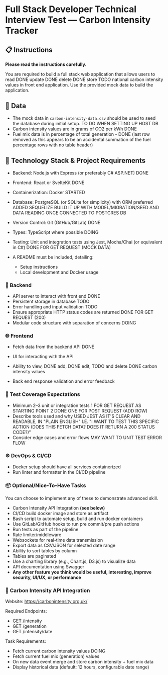 # Full Stack Developer Technical Interview Test — Carbon Intensity Tracker

## 📋 Instructions

**Please read the instructions carefully.**

You are required to build a full stack web application that allows users to 
read DONE
update DONE
delete DONE
store TODO
national carbon intensity values in front end application. 
Use the provided mock data to build the application.

## 🧪 Data
- The mock data in `carbon-intensity-data.csv` should be used to seed the database during initial setup. TO DO WHEN SETTING UP HOST DB
- Carbon intensity values are in grams of CO2 per kWh DONE
- Fuel mix data is in percentage of total generation - DONE (last row removed as this appears to be an accidental summation of the fuel percentage rows with no table header)

## 🔧 Technology Stack & Project Requirements

- Backend: Node.js with Express (or preferably C# ASP.NET) DONE
- Frontend: React or SvelteKit DONE
- Containerization: Docker STARTED
- Database: PostgreSQL (or SQLite for simplicity) with ORM preferred
ADDED SEQUELIZE
BUILD IT UP WITH MODEL/MIGRATION/SEED AND
DATA READING ONCE CONNECTED TO POSTGRES DB

- Version Control: Git (GitHub/GitLab) DONE
- Types: TypeScript where possible DOING
- Testing: Unit and integration tests using Jest, Mocha/Chai (or equivalent in C#) 
DONE FOR GET REQUEST (MOCK DATA)


- A README must be included, detailing:
  - Setup instructions
  - Local development and Docker usage

### 💾 Backend

- API server to interact with front end DONE
- Persistent storage in database TODO
- Error handling and input validation TODO
- Ensure appropriate HTTP status codes are returned 
DONE FOR GET REQUEST (200)
- Modular code structure with separation of concerns DOING

### 🌐 Frontend

- Fetch data from the backend API DONE
- UI for interacting with the API
- Ability to 
view, DONE
add, DONE
edit, TODO
and 
delete DONE
carbon intensity values

- Back end response validation and error feedback

### 🧪 Test Coverage Expectations

- Minimum 2–3 unit or integration tests
1 FOR GET REQUEST AS STARTING POINT
2 DONE ONE FOR POST REQUEST (ADD ROW)
- Describe tools used and why
USED JEST AS IT'S CLEAR AND READABLE, IN "PLAIN ENGLISH" I.E. "I WANT TO TEST THIS SPECIFIC ACTION (DOES THIS FETCH DATA? DOES IT RETURN A 200 STATUS CODE?)"
- Consider edge cases and error flows 
MAY WANT TO UNIT TEST ERROR FLOW

### ⚙️ DevOps & CI/CD

- Docker setup should have all services containerized
- Run linter and formatter in the CI/CD pipeline







### 📦 Optional/Nice-To-Have Tasks

You can choose to implement any of these to demonstrate advanced skill.

- Carbon Intensity API Integration **(see below)**
- CI/CD build docker image and store as artifact
- Bash script to automate setup, build and run docker containers
- Use GitLab/GitHub hooks to run pre commit/pre push actions
- Run tests as part of the pipeline
- Rate limiter/middleware
- Websockets for real-time data transmission
- Export data as CSV/JSON for selected date range
- Ability to sort tables by column
- Tables are paginated
- Use a charting library (e.g., Chart.js, D3.js) to visualize data
- API documentation using Swagger
- **Any other feature you think would be useful, interesting, improve security, UI/UX, or performance**

### 🔌 **Carbon Intensity API Integration**

Website: https://carbonintensity.org.uk/ 

Required Endpoints:

- GET /intensity
- GET /generation
- GET /intensity/date

Task Requirements:

- Fetch current carbon intensity values DOING
- Fetch current fuel mix (generation) values
- On new data event merge and store carbon intensity + fuel mix data
- Display historical data (default: 12 hours, configurable date range)

